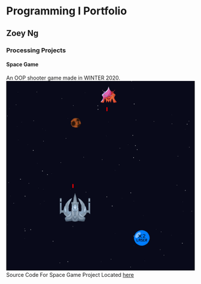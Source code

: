 # Programming I Portfolio
## Zoey Ng
### Processing Projects
#### Space Game
An OOP shooter game made in WINTER 2020.
![SpaceGame](https://github.com/Zoeyng9616/CP_Portfolio/blob/gh-pages/images/SpaceGame.png?raw=true)
Source Code For Space Game Project Located [here](https://github.com/Zoeyng9616/CP_Portfolio/tree/gh-pages/src/SpaceGame)
